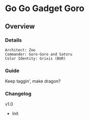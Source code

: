 # Go Go Gadget Goro
## Overview
### Details
```
Architect: Zoo
Commander: Goro-Goro and Satoru
Color Identity: Grixis (BUR)
```

### Guide
Keep taggin', make dragon?

### Changelog
v1.0
- Init